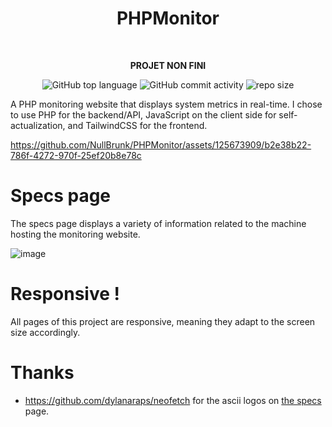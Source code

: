 <div align="center">
   
# PHPMonitor  
<br/>    

**PROJET NON FINI**
 
![GitHub top language](https://img.shields.io/github/languages/top/NullBrunk/PHPMonitor?style=for-the-badge)
![GitHub commit activity](https://img.shields.io/github/commit-activity/m/NullBrunk/PHPMonitor?style=for-the-badge)
![repo size](https://img.shields.io/github/repo-size/NullBrunk/PHPMonitor?style=for-the-badge)

</div>

A PHP monitoring website that displays system metrics in real-time. I chose to use PHP for the backend/API, JavaScript on the client side for self-actualization, and TailwindCSS for the frontend.


https://github.com/NullBrunk/PHPMonitor/assets/125673909/b2e38b22-786f-4272-970f-25ef20b8e78c


# Specs page
The specs page displays a variety of information related to the machine hosting the monitoring website.

![image](https://github.com/NullBrunk/PHPMonitor/assets/125673909/d591215c-b617-4337-9297-506c507a1aa6)


# Responsive !
All pages of this project are responsive, meaning they adapt to the screen size accordingly.


# Thanks

- https://github.com/dylanaraps/neofetch for the ascii logos on <a href="https://github.com/NullBrunk/PHPMonitor/blob/main/specs.php">the specs</a> page.

